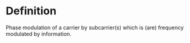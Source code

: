 # Definition

Phase modulation of a carrier by subcarrier(s) which is (are) frequency
modulated by information.
